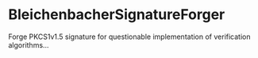 # BleichenbacherSignatureForger
Forge PKCS1v1.5 signature for questionable implementation of verification algorithms...

